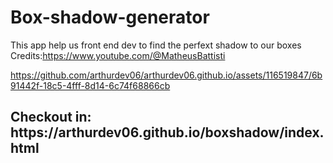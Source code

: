 # Box-shadow-generator

This app help us front end dev to find the perfext shadow to our boxes
Credits:https://www.youtube.com/@MatheusBattisti

https://github.com/arthurdev06/arthurdev06.github.io/assets/116519847/6b91442f-18c5-4fff-8d14-6c74f68866cb


<h2><h2/>Checkout in: https://arthurdev06.github.io/boxshadow/index.html
